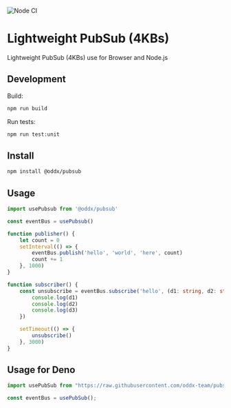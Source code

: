 ![Node CI](https://github.com/oddx-team/pubsub/workflows/Node%20CI/badge.svg)

# Lightweight PubSub (4KBs)

Lightweight PubSub (4KBs) use for Browser and Node.js

## Development

Build:
```bash
npm run build
```

Run tests:
```bash
npm run test:unit
```

## Install

```bash
npm install @oddx/pubsub
```

## Usage

```typescript
import usePubsub from '@oddx/pubsub'

const eventBus = usePubsub()

function publisher() {
    let count = 0
    setInterval(() => {
        eventBus.publish('hello', 'world', 'here', count)
        count += 1
    }, 1000)
}

function subscriber() {
    const unsubscribe = eventBus.subscribe('hello', (d1: string, d2: string, d3: number) => {
        console.log(d1)
        console.log(d2)
        console.log(d3)
    })

    setTimeout(() => {
        unsubscribe()
    }, 3000)
}
```

## Usage for Deno

```typescript
import usePubSub from "https://raw.githubusercontent.com/oddx-team/pubsub/master/src/index.ts";

const eventBus = usePubSub();
```
